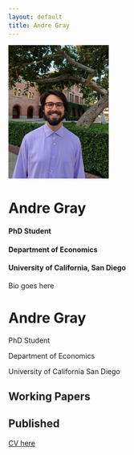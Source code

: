 ```yaml
---
layout: default
title: Andre Gray
---
```

 <div class="left">
      <img class="profile-picture" src="/assets/headshot.jpg" width="200"/>
      <h1 class="name">Andre Gray</h1>
      <h4 class="subtitle">PhD Student</h4>
	<h4 class="subtitle">Department of Economics</h4>
	     <h4 class="subtitle">University of California, San Diego</h4>
    </div>
    
  <div class="right">
      <p class="bio">
        Bio goes here
      </p>
    </div>
    
  </div>
    
    
<div class="blurb">
	<h1>Andre Gray</h1>
	<p>PhD Student</p>
<p>Department of Economics</p>
<p>University of California San Diego</p>
<h2> Working Papers</h2>
<h2> Published</h2>
	<a href="https://drive.google.com/file/d/1tJv8fmGj3zLdR4JBuzxvyzSF9wyK232m/view?usp=sharing">CV here</a>
</div>
